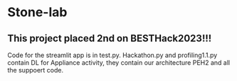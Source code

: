 # Stone-lab

## This project placed 2nd on BESTHack2023!!!

Code for the streamlit app is in test.py. Hackathon.py and profiling1.1.py contain DL for Appliance activity, they contain our architecture PEH2 and all the suppoert code.

